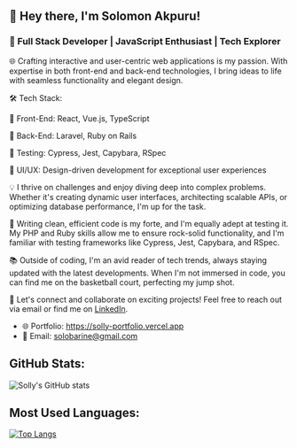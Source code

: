 
## 👋 Hey there, I'm Solomon Akpuru!

### 🚀 Full Stack Developer | JavaScript Enthusiast | Tech Explorer

🌐 Crafting interactive and user-centric web applications is my passion. With expertise in both front-end and back-end technologies, I bring ideas to life with seamless functionality and elegant design.

🛠️ Tech Stack:

🔹 Front-End: React, Vue.js, TypeScript

🔹 Back-End: Laravel, Ruby on Rails

🔹 Testing: Cypress, Jest, Capybara, RSpec

🔹 UI/UX: Design-driven development for exceptional user experiences

💡 I thrive on challenges and enjoy diving deep into complex problems. Whether it's creating dynamic user interfaces, architecting scalable APIs, or optimizing database performance, I'm up for the task.

🔧 Writing clean, efficient code is my forte, and I'm equally adept at testing it. My PHP and Ruby skills allow me to ensure rock-solid functionality, and I'm familiar with testing frameworks like Cypress, Jest, Capybara, and RSpec.

📚 Outside of coding, I'm an avid reader of tech trends, always staying updated with the latest developments. When I'm not immersed in code, you can find me on the basketball court, perfecting my jump shot.

🌟 Let's connect and collaborate on exciting projects! Feel free to reach out via email or find me on [LinkedIn](https://www.linkedin.com/in/solomon-akpuru).

- 🌐 Portfolio: https://solly-portfolio.vercel.app
- 📧 Email: solobarine@gmail.com

## GitHub Stats:
![Solly's GitHub stats](https://github-readme-stats.vercel.app/api?username=solobarine&theme=synthwave&show_icons=true)

## Most Used Languages:
[![Top Langs](https://github-readme-stats.vercel.app/api/top-langs/?username=solobarine&layout=compact)](https://github.com/solobarine/github-readme-stats)
